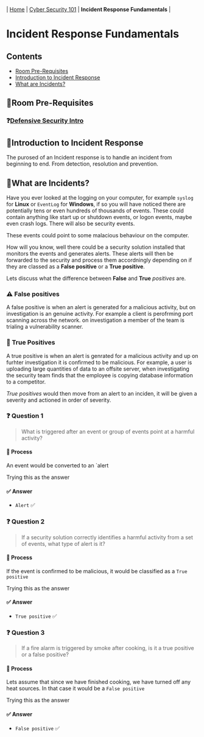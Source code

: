 | [Home](../README.md) | [Cyber Security 101](../README.md#cyber-security-101) | **Incident Response Fundamentals** |

# Incident Response Fundamentals

## Contents
- [Room Pre-Requisites](#room-pre-requisites)
- [Introduction to Incident Response](#introduction-to-incident-response)
- [What are Incidents?](#what-are-incidents)


## 📘Room Pre-Requisites

### ❓[Defensive Security Intro](DefensiveSecurityIntro.md)


## 📘Introduction to Incident Response

The purosed of an Incident response is to handle an incident from beginning to end. From detection, resolution and prevention. 


## 📘What are Incidents?

Have you ever looked at the logging on your computer, for example `syslog` for **Linux** or `EventLog` for **Windows**, if so you will have noticed there are potentially tens or even hundreds of thousands of events. These could contain anything like start up or shutdown events, or logon events, maybe even crash logs. There will also be security events. 

These events could point to some malacious behaviour on the computer. 

How will you know, well there could be a security solution installed that monitors the events and generates alerts. These alerts will then be forwarded to the security and process them accordningly depending on if they are classed as a **False positive** or a **True positive**. 

Lets discuss what the difference between **False** and **True** _positives_ are. 

### ⚠️ False positives

A false positive is when an alert is generated for a malicious activity, but on investigation is an genuine activity. For example a client is perofrming port scanning across the network. on investigation a member of the team is trialing a vulnerability scanner. 

### 🛑 True Positives

A true positive is when an alert is genrated for a malicious activity and up on furhter investigation it is confirmed to be malicious. For example, a user is uploading large quantities of data to an offsite server, when investigating the security team finds that the employee is copying database information to a competitor. 

_True positives_ would then move from an alert to an inciden, it will be given a severity and actioned in order of severity.

### ❓ Question 1

> What is triggered after an event or group of events point at a harmful activity?

#### 🧪 Process

An event would be converted to an `alert

Trying this as the answer

#### ✅ Answer

- `Alert` ✅


### ❓ Question 2

> If a security solution correctly identifies a harmful activity from a set of events, what type of alert is it?

#### 🧪 Process

If the event is confirmed to be malicious, it would be classified as a `True positive`

Trying this as the answer

#### ✅ Answer

- `True positive` ✅


### ❓ Question 3

> If a fire alarm is triggered by smoke after cooking, is it a true positive or a false positive?

#### 🧪 Process

Lets assume that since we have finished cooking, we have turned off any heat sources. In that case it would be a `False positive`

Trying this as the answer

#### ✅ Answer

- `False positive` ✅




